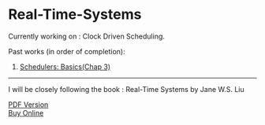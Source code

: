 # Real-Time-Systems

Currently working on : Clock Driven Scheduling.

Past works (in order of completion): 

1. [Schedulers: Basics(Chap 3)](https://github.com/richidubey/Real-Time-Systems/tree/master/Schedulers/Basics)

*** 


















I will be closely following the book : Real-Time Systems by Jane W.S. Liu  
  
[PDF Version](http://www.cse.hcmut.edu.vn/~thai/books/2000%20_%20Liu-%20Real%20Time%20Systems.pdf)  
[Buy Online](https://www.amazon.com/Real-Time-Systems-Jane-W-Liu/dp/0130996513)
